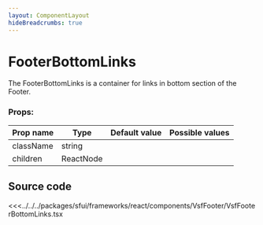 ```yaml
---
layout: ComponentLayout
hideBreadcrumbs: true
---
```

<!-- react -->
# FooterBottomLinks

The FooterBottomLinks is a container for links in bottom section of the Footer. 

<Generate />

### Props:
| Prop name   | Type      | Default value | Possible values                        |
| ----------- |-----------| ------------- | -------------------------------------- |
| className | string    |             |                                        |                                        |
| children | ReactNode |             |                                        |                                        |

## Source code

<<<../../../packages/sfui/frameworks/react/components/VsfFooter/VsfFooterBottomLinks.tsx
<!-- end react -->
